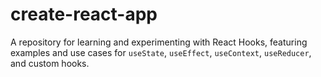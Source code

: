 # create-react-app
A repository for learning and experimenting with React Hooks, featuring examples and use cases for `useState`, `useEffect`, `useContext`, `useReducer`, and custom hooks.
